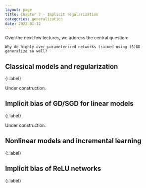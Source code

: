 ```yaml
---
layout: page
title: Chapter 7 - Implicit regularization
categories: generalization
date: 2022-01-12
---
```



Over the next few lectures, we address the central question:

```
Why do highly over-parameterized networks trained using (S)GD generalize so well?  
```

## Classical models and regularization
{:.label}

Under construction.

## Implicit bias of GD/SGD for linear models
{:.label}

Under construction.

## Nonlinear models and incremental learning
{:.label}

## Implicit bias of ReLU networks
{:.label}
